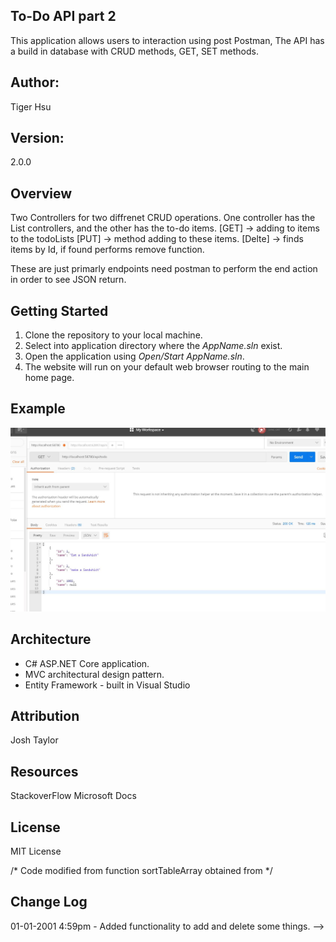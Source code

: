 ## To-Do API part 2
This application allows users to interaction using post Postman, The API has a build in database with CRUD methods, GET, SET methods.

## Author:
Tiger Hsu

## Version:
2.0.0 

## Overview
Two Controllers for two diffrenet CRUD operations. One controller has the List controllers, and the other has the to-do items.
[GET] -> adding to items to the todoLists
[PUT] -> method adding to these items.
[Delte] -> finds items by Id, if found performs remove function.

These are just primarly endpoints need postman to perform the end action in order to see JSON return.



## Getting Started
1. Clone the repository to your local machine.
2. Select into application directory where the *AppName.sln* exist.
3. Open the application using *Open/Start AppName.sln*.
5. The website will run on your default web browser routing to the main home page.

## Example

![alt text](PostmanExample.JPG)



## Architecture
 - C# ASP.NET Core application.
 - MVC architectural design pattern.
 - Entity Framework - built in Visual Studio


## Attribution
Josh Taylor

## Resources
StackoverFlow
Microsoft Docs

## License
MIT License

/* Code modified from function sortTableArray obtained from  */

## Change Log

01-01-2001 4:59pm - Added functionality to add and delete some things. -->
